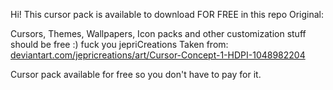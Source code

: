 Hi! This cursor pack is available to download FOR FREE in this repo Original:

Cursors, Themes, Wallpapers, Icon packs and other customization stuff should be free :) fuck you jepriCreations Taken from: [deviantart.com/jepricreations/art/Cursor-Concept-1-HDPI-1048982204](https://www.deviantart.com/jepricreations/art/Cursor-Concept-1-HDPI-1048982204)

Cursor pack available for free so you don't have to pay for it.
